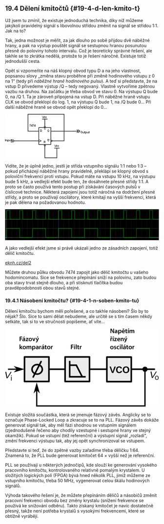 ## 19.4 Dělení kmitočtů {#19-4-d-len-kmito-t}

Už jsem tu zmínil, že existuje jednoduchá technika, díky níž můžeme jakýkoli pravidelný signál s libovolnou střídou změnit na signál se střídou 1:1\. Jak na to?

Tak, jedna možnost je měřit, za jak dlouho po sobě přijdou dvě náběžné hrany, a pak na výstup pouštět signál se sestupnou hranou posunutou přesně do poloviny tohoto intervalu. Což je teoreticky správné řešení, ale takhle se to zkrátka nedělá, protože to je řešení náročné. Existuje totiž jednodušší cesta.

Opět si vzpomeňte na náš klopný obvod typu D a na jeho vlastnost, popsanou slovy „změna stavu proběhne při změně hodinového vstupu z 0 na 1“ (tedy při _náběžné hraně hodinového pulsu_). A teď si představte, že na vstup D přivedeme výstup /Q – tedy negovaný. Vlastně vytvoříme zpětnou vazbu na druhou. Na začátku je třeba obvod ve stavu 0\. Na výstupu Q bude 0, na /Q 1\. Ta je zároveň připojená na vstup D. Při náběžné hraně vstupu CLK se obvod překlopí do log. 1, na výstupu Q bude 1, na /Q bude 0… Při další náběžné hraně se obvod opět překlopí do 0…

![237-1.png](../images/000396.png)

Vidíte, že je úplně jedno, jestli je střída vstupního signálu 1:1 nebo 1:3 – pokud přicházejí náběžné hrany pravidelně, překlápí se klopný obvod s poloviční frekvencí proti vstupu. Pokud máte na vstupu 10 kHz, na výstupu bude 5 kHz, a vedlejší efekt bude ten, že dosáhnete přesné střídy 1:1\. A proto se často používá tento postup při získávání časových pulsů v číslicové technice. Některá zapojení jsou totiž náročná na dodržení přesné střídy, a proto se používají oscilátory, které kmitají na vyšší frekvenci, která je pak dělena na požadovanou hodnotu.

![237-2.png](../images/000065.png)

A jako vedlejší efekt jsme si právě ukázali jedno ze zásadních zapojení, totiž dělič kmitočtu.

[eknh.cz/del2](https://eknh.cz/del2)

Můžete druhou půlku obvodu 7474 zapojit jako dělič kmitočtu u vašeho hodomincomatu. Sice se frekvence přepínání sníží na polovinu, zato budou oba stavy trvat stejně dlouho, a při stisknutí tlačítka budou pravděpodobnosti obou stavů stejné.

### 19.4.1 Násobení kmitočtu? {#19-4-1-n-soben-kmito-tu}

Dělení kmitočtu bychom měli pořešené, a co takhle násobení? Šlo by to nějak? Šlo. Sice to sami dělat nebudeme, ale určitě se s tím časem někdy setkáte, tak si to ve stručnosti popíšeme, ať víte…

![238-1.png](../images/000414.png)

Existuje složitá součástka, která se jmenuje fázový závěs. Anglicky se to označuje Phase-Locked Loop a zkracuje se to na PLL. Fázový závěs dokáže generovat signál tak, aby měl fázi shodnou se vstupním signálem (zjednodušeně řečeno aby chodily vzestupné i sestupné hrany ve stejný okamžik). Pokud se vstupní (též referenční) a výstupní signál „rozladí“, změní frekvenci výstupu tak, aby jej opět synchronizoval se vstupem.

Představte si teď, že do zpětné vazby zařadíme třeba děličku 1:64\. Znamená to, že PLL bude generovat kmitočet 64 × vyšší než je referenční.

PLL se používají u některých jednočipů, kde slouží ke generování vysokého pracovního kmitočtu, kontrolovaného relativně pomalým krystalem. U složitých logických polí (FPGA) bývá hned několik PLL, jimiž můžeme ze vstupního kmitočtu, třeba 50 MHz, vygenerovat celou škálu hodinových signálů.

Výhoda takového řešení je, že můžete přepínáním děličů a násobičů změnit pracovní frekvenci obvodu bez změny krystalu (snížení frekvence se používá ke snižování odběru). Takto získaný kmitočet je navíc dostatečně přesný, takže není potřeba krystalů s vysokými frekvencemi, které se obtížně vyrábějí.
